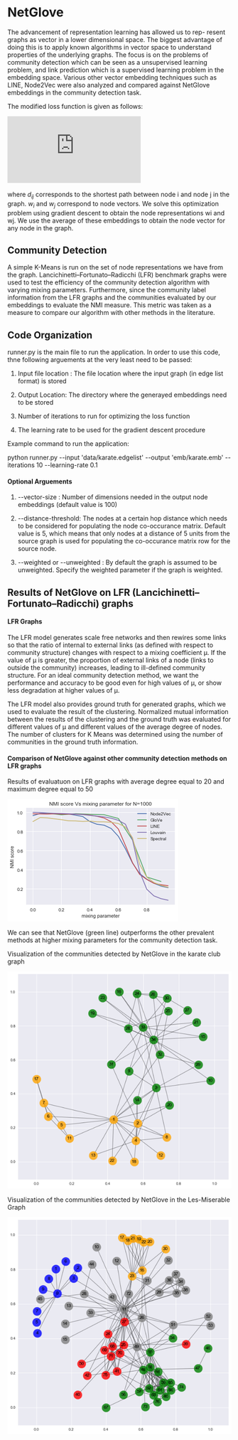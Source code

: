 # NetGlove

The advancement of representation learning has allowed us to rep- resent graphs as vector in a lower dimensional space. The biggest advantage of doing this is to apply known algorithms in vector space to understand properties of the underlying graphs.  The focus is on the problems of community detection which can be seen as a unsupervised learning problem, and link prediction which is a supervised learning problem in the embedding space. Various other vector embedding techniques such as LINE, Node2Vec were also analyzed and compared against NetGlove embeddings in the community detection task. 

The modified loss function is given as follows:

![Equation:1](https://latex.codecogs.com/gif.latex?J%3D%5Csum_%7Bi%7D%5Csum_%7Bj%7Cd_%7Bij%7D%3Ck%7Df%5Cleft%28%5Cfrac%7B1%7D%7Bd_%7Bij%7D%7D%5Cright%29%5Cleft%28w_%7Bi%7D%5E%7BT%7Dw_%7Bj%7D-%5Cfrac%7B1%7D%7Bd_%7Bij%7D%7D%5Cright%29%5E%7B2%7D)

where $d_{ij}$ corresponds to the shortest path between node i and node j in the graph. $w_{i}$ and $w_{j}$ correspond to node vectors. We solve this optimization problem using gradient descent to obtain the node representations wi and wj. We use the average of these embeddings to obtain the node vector for any node in the graph. 

## Community Detection

A simple K-Means is run on the set of node representations we have from the graph. Lancichinetti–Fortunato–Radicchi (LFR) benchmark graphs were used to test the efficiency of the community detection algorithm with varying mixing parameters. Furthermore, since the community label information from the LFR graphs and the communities evaluated by our embeddings to evaluate the NMI measure. This metric was taken as a measure to compare our algorithm with other methods in the literature.

## Code Organization

runner.py is the main file to run the application. In order to use this code, thne following arguements at the very least need to be passed:

1. Input file location : The file location where the input graph (in edge list format) is stored

1. Output Location: The directory where the generayed embeddings need to be stored

1. Number of iterations to run for optimizing the loss function

1. The learning rate to be used for the gradient descent procedure

Example command to run the application:

python runner.py --input 'data/karate.edgelist' --output 'emb/karate.emb' --iterations 10 --learning-rate 0.1

#### Optional Arguements

1. --vector-size : Number of dimensions needed in the output node embeddings (default value is 100)

1. --distance-threshold: The nodes at a certain hop distance which needs to be considered for populating the node co-occurance matrix. Default value is 5, which means that only nodes at a distance of 5 units from the source graph is used for populating the co-occurance matrix row for the source node.

1. --weighted or --unweighted : By default the graph is assumed to be unweighted. Specify the weighted parameter if the graph is weighted.


## Results of NetGlove on LFR (Lancichinetti–Fortunato–Radicchi) graphs

#### LFR Graphs

The LFR model generates scale free networks and then rewires some links so that the ratio of internal to external links (as defined with respect to community structure) changes with respect to a mixing coefficient μ. If the value of μ is greater, the proportion of external links of a node (links to outside the community) increases, leading to ill-defined community structure. For an ideal community detection method, we want the performance and accuracy to be good even for high values of μ, or show less degradation at higher values of μ. 

The LFR model also provides ground truth for generated graphs, which we used to evaluate the result of the clustering. Normalized mutual information between the results of the clustering and the ground truth was evaluated for different values of μ and different values of the average degree of nodes. The number of clusters for K Means was determined using the number of communities in the ground truth information. 

#### Comparison of NetGlove against other community detection methods on LFR graphs

Results of evaluatuon on LFR graphs with average degree equal to 20 and maximum degree equal to 50

![alt text](https://github.com/sudhre23/NetGlove/blob/master/NMI.png)

We can see that NetGlove (green line) outperforms the other prevalent methods at higher mixing parameters for the community detection task. 

Visualization of the communities detected by NetGlove in the karate club graph

![alt text](https://github.com/sudhre23/NetGlove/blob/master/karate.png)

Visualization of the communities detected by NetGlove in the Les-Miserable Graph

![alt text](https://github.com/sudhre23/NetGlove/blob/master/lesmis.png)
